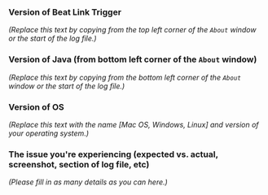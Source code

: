 ### Version of Beat Link Trigger

_(Replace this text by copying from the top left corner of the `About` window or the start of the log file.)_

### Version of Java (from bottom left corner of the `About` window)

_(Replace this text by copying from the bottom left corner of the `About` window or the start of the log file.)_

### Version of OS

_(Replace this text with the name [Mac OS, Windows, Linux] and version of your operating system.)_

### The issue you're experiencing (expected vs. actual, screenshot, section of log file, etc)

_(Please fill in as many details as you can here.)_
